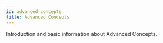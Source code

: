 ```yaml
---
id: advanced-concepts
title: Advanced Concepts
---
```


[comment]: # (mx-abstract)

Introduction and basic information about Advanced Concepts.

[comment]: # (mx-context-auto)
